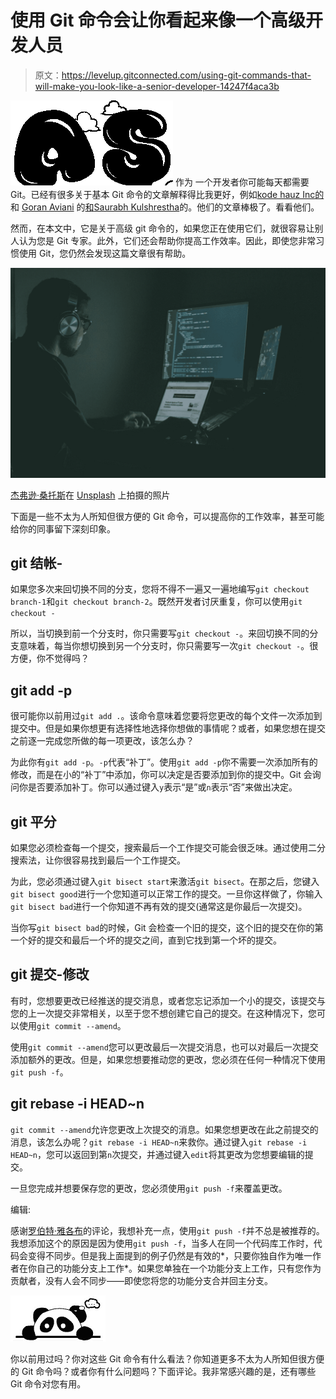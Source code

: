 # 使用 Git 命令会让你看起来像一个高级开发人员

> 原文：<https://levelup.gitconnected.com/using-git-commands-that-will-make-you-look-like-a-senior-developer-14247f4aca3b>

![As](img/a31dd58eb32eae63c3d82e41e6cb2205.png) 作为 一个开发者你可能每天都需要 Git。已经有很多关于基本 Git 命令的文章解释得比我更好，例如[kode hauz Inc](https://medium.com/kodehauz/basic-git-commands-with-examples-8c145949b1bd)[的](https://medium.com/u/a231dd2234cb?source=post_page-----14247f4aca3b--------------------------------)和 [Goran Aviani](https://medium.com/u/3ade16c9bf1c?source=post_page-----14247f4aca3b--------------------------------) 的[和](https://medium.com/faun/understanding-git-basics-commands-tips-tricks-da0c05db411f)[Saurabh Kulshrestha](https://medium.com/edureka/git-commands-with-example-7c5a555d14c)的。他们的文章棒极了。看看他们。

然而，在本文中，它是关于高级 git 命令的，如果您正在使用它们，就很容易让别人认为您是 Git 专家。此外，它们还会帮助你提高工作效率。因此，即使您非常习惯使用 Git，您仍然会发现这篇文章很有帮助。

![](img/abe3390af3f3095d4b307b4174a149f4.png)

[杰弗逊·桑托斯](https://unsplash.com/@jefflssantos?utm_source=medium&utm_medium=referral)在 [Unsplash](https://unsplash.com?utm_source=medium&utm_medium=referral) 上拍摄的照片

下面是一些不太为人所知但很方便的 Git 命令，可以提高你的工作效率，甚至可能给你的同事留下深刻印象。

## git 结帐-

如果您多次来回切换不同的分支，您将不得不一遍又一遍地编写`git checkout branch-1`和`git checkout branch-2`。既然开发者讨厌重复，你可以使用`git checkout -`

所以，当切换到前一个分支时，你只需要写`git checkout -`。来回切换不同的分支意味着，每当你想切换到另一个分支时，你只需要写一次`git checkout -`。很方便，你不觉得吗？

## git add -p

很可能你以前用过`git add .`。该命令意味着您要将您更改的每个文件一次添加到提交中。但是如果你想更有选择性地选择你想做的事情呢？或者，如果您想在提交之前逐一完成您所做的每一项更改，该怎么办？

为此你有`git add -p`。`-p`代表“补丁”。使用`git add -p`你不需要一次添加所有的修改，而是在小的“补丁”中添加，你可以决定是否要添加到你的提交中。Git 会询问你是否要添加补丁。你可以通过键入`y`表示“是”或`n`表示“否”来做出决定。

## git 平分

如果您必须检查每一个提交，搜索最后一个工作提交可能会很乏味。通过使用二分搜索法，让你很容易找到最后一个工作提交。

为此，您必须通过键入`git bisect start`来激活`git bisect`。在那之后，您键入`git bisect good`进行一个您知道可以正常工作的提交。一旦你这样做了，你输入`git bisect bad`进行一个你知道不再有效的提交(通常这是你最后一次提交)。

当你写`git bisect bad`的时候，Git 会检查一个旧的提交，这个旧的提交在你的第一个好的提交和最后一个坏的提交之间，直到它找到第一个坏的提交。

## git 提交-修改

有时，您想要更改已经推送的提交消息，或者您忘记添加一个小的提交，该提交与您的上一次提交非常相关，以至于您不想创建它自己的提交。在这种情况下，您可以使用`git commit --amend`。

使用`git commit --amend`您可以更改最后一次提交消息，也可以对最后一次提交添加额外的更改。但是，如果您想要推动您的更改，您必须在任何一种情况下使用`git push -f`。

## git rebase -i HEAD~n

`git commit --amend`允许您更改上次提交的消息。如果您想更改在此之前提交的消息，该怎么办呢？`git rebase -i HEAD~n`来救你。通过键入`git rebase -i HEAD~n`，您可以返回到第`n`次提交，并通过键入`edit`将其更改为您想要编辑的提交。

一旦您完成并想要保存您的更改，您必须使用`git push -f`来覆盖更改。

编辑:

感谢[罗伯特·雅各布](https://medium.com/u/84e424a04e56?source=post_page-----14247f4aca3b--------------------------------)的评论，我想补充一点，使用`git push -f`并不总是被推荐的。我想添加这个的原因是因为使用`git push -f`，当多人在同一个代码库工作时，代码会变得不同步。但是我上面提到的例子仍然是有效的*，只要你独自作为唯一作者在你自己的功能分支上工作*。如果您单独在一个功能分支上工作，只有您作为贡献者，没有人会不同步——即使您将您的功能分支合并回主分支。

![](img/5c7fdb823e2c7f4190f716ff6bed224c.png)

你以前用过吗？你对这些 Git 命令有什么看法？你知道更多不太为人所知但很方便的 Git 命令吗？或者你有什么问题吗？下面评论。我非常感兴趣的是，还有哪些 Git 命令对您有用。